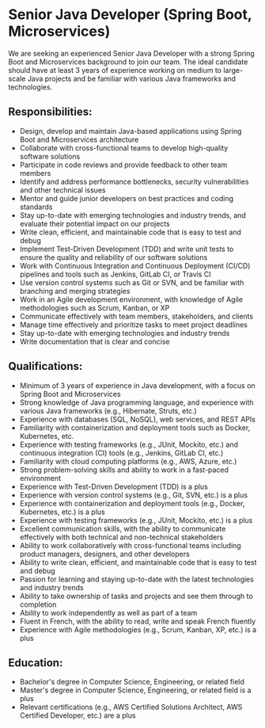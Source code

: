 # Senior Java Developer (Spring Boot, Microservices)
We are seeking an experienced Senior Java Developer with a strong Spring Boot and Microservices background to join our team. The ideal candidate should have at least 3 years of experience working on medium to large-scale Java projects and be familiar with various Java frameworks and technologies.

## Responsibilities:

* Design, develop and maintain Java-based applications using Spring Boot and Microservices architecture
* Collaborate with cross-functional teams to develop high-quality software solutions
* Participate in code reviews and provide feedback to other team members
* Identify and address performance bottlenecks, security vulnerabilities and other technical issues
* Mentor and guide junior developers on best practices and coding standards
* Stay up-to-date with emerging technologies and industry trends, and evaluate their potential impact on our projects
* Write clean, efficient, and maintainable code that is easy to test and debug
* Implement Test-Driven Development (TDD) and write unit tests to ensure the quality and reliability of our software solutions
* Work with Continuous Integration and Continuous Deployment (CI/CD) pipelines and tools such as Jenkins, GitLab CI, or Travis CI
* Use version control systems such as Git or SVN, and be familiar with branching and merging strategies
* Work in an Agile development environment, with knowledge of Agile methodologies such as Scrum, Kanban, or XP
* Communicate effectively with team members, stakeholders, and clients
* Manage time effectively and prioritize tasks to meet project deadlines
* Stay up-to-date with emerging technologies and industry trends
* Write documentation that is clear and concise

## Qualifications:

* Minimum of 3 years of experience in Java development, with a focus on Spring Boot and Microservices
* Strong knowledge of Java programming language, and experience with various Java frameworks (e.g., Hibernate, Struts, etc.)
* Experience with databases (SQL, NoSQL), web services, and REST APIs
* Familiarity with containerization and deployment tools such as Docker, Kubernetes, etc.
* Experience with testing frameworks (e.g., JUnit, Mockito, etc.) and continuous integration (CI) tools (e.g., Jenkins, GitLab CI, etc.)
* Familiarity with cloud computing platforms (e.g., AWS, Azure, etc.)
* Strong problem-solving skills and ability to work in a fast-paced environment
* Experience with Test-Driven Development (TDD) is a plus
* Experience with version control systems (e.g., Git, SVN, etc.) is a plus
* Experience with containerization and deployment tools (e.g., Docker, Kubernetes, etc.) is a plus
* Experience with testing frameworks (e.g., JUnit, Mockito, etc.) is a plus
* Excellent communication skills, with the ability to communicate effectively with both technical and non-technical stakeholders
* Ability to work collaboratively with cross-functional teams including product managers, designers, and other developers
* Ability to write clean, efficient, and maintainable code that is easy to test and debug
* Passion for learning and staying up-to-date with the latest technologies and industry trends
* Ability to take ownership of tasks and projects and see them through to completion
* Ability to work independently as well as part of a team
* Fluent in French, with the ability to read, write and speak French fluently
* Experience with Agile methodologies (e.g., Scrum, Kanban, XP, etc.) is a plus

## Education:

* Bachelor's degree in Computer Science, Engineering, or related field
* Master's degree in Computer Science, Engineering, or related field is a plus
* Relevant certifications (e.g., AWS Certified Solutions Architect, AWS Certified Developer, etc.) are a plus


